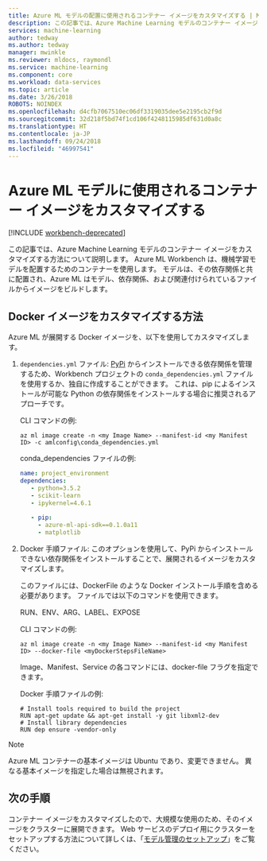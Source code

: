 ```yaml
---
title: Azure ML モデルの配置に使用されるコンテナー イメージをカスタマイズする | Microsoft Docs
description: この記事では、Azure Machine Learning モデルのコンテナー イメージをカスタマイズする方法について説明します
services: machine-learning
author: tedway
ms.author: tedway
manager: mwinkle
ms.reviewer: mldocs, raymondl
ms.service: machine-learning
ms.component: core
ms.workload: data-services
ms.topic: article
ms.date: 3/26/2018
ROBOTS: NOINDEX
ms.openlocfilehash: d4cfb7067510ec06df3319035dee5e2195cb2f9d
ms.sourcegitcommit: 32d218f5bd74f1cd106f4248115985df631d0a8c
ms.translationtype: HT
ms.contentlocale: ja-JP
ms.lasthandoff: 09/24/2018
ms.locfileid: "46997541"
---
```

# <a name="customize-the-container-image-used-for-azure-ml-models"></a>Azure ML モデルに使用されるコンテナー イメージをカスタマイズする

[!INCLUDE [workbench-deprecated](../../../includes/aml-deprecating-preview-2017.md)] 



この記事では、Azure Machine Learning モデルのコンテナー イメージをカスタマイズする方法について説明します。  Azure ML Workbench は、機械学習モデルを配置するためのコンテナーを使用します。 モデルは、その依存関係と共に配置され、Azure ML はモデル、依存関係、および関連付けられているファイルからイメージをビルドします。

## <a name="how-to-customize-the-docker-image"></a>Docker イメージをカスタマイズする方法
Azure ML が展開する Docker イメージを、以下を使用してカスタマイズします。

1. `dependencies.yml` ファイル: [PyPi]( https://pypi.python.org/pypi) からインストールできる依存関係を管理するため、Workbench プロジェクトの `conda_dependencies.yml` ファイルを使用するか、独自に作成することができます。 これは、pip によるインストールが可能な Python の依存関係をインストールする場合に推奨されるアプローチです。

   CLI コマンドの例:
   ```azurecli
   az ml image create -n <my Image Name> --manifest-id <my Manifest ID> -c amlconfig\conda_dependencies.yml
   ```

   conda_dependencies ファイルの例: 
   ```yaml
   name: project_environment
   dependencies:
      - python=3.5.2
      - scikit-learn
      - ipykernel=4.6.1
      
      - pip:
        - azure-ml-api-sdk==0.1.0a11
        - matplotlib
   ```
        
2. Docker 手順ファイル: このオプションを使用して、PyPi からインストールできない依存関係をインストールすることで、展開されるイメージをカスタマイズします。 

   このファイルには、DockerFile のような Docker インストール手順を含める必要があります。 ファイルでは以下のコマンドを使用できます。 

    RUN、ENV、ARG、LABEL、EXPOSE

   CLI コマンドの例:
   ```azurecli
   az ml image create -n <my Image Name> --manifest-id <my Manifest ID> --docker-file <myDockerStepsFileName> 
   ```

   Image、Manifest、Service の各コマンドには、docker-file フラグを指定できます。

   Docker 手順ファイルの例:
   ```docker
   # Install tools required to build the project
   RUN apt-get update && apt-get install -y git libxml2-dev
   # Install library dependencies
   RUN dep ensure -vendor-only
   ```

> [!NOTE]
> Azure ML コンテナーの基本イメージは Ubuntu であり、変更できません。 異なる基本イメージを指定した場合は無視されます。

## <a name="next-steps"></a>次の手順
コンテナー イメージをカスタマイズしたので、大規模な使用のため、そのイメージをクラスターに展開できます。  Web サービスのデプロイ用にクラスターをセットアップする方法について詳しくは、「[モデル管理のセットアップ](deployment-setup-configuration.md)」をご覧ください。 
